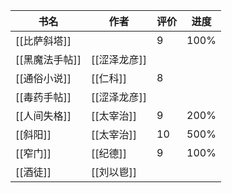 | 书名        | 作者       | 评价  | 进度   |
| --------- | -------- | --- | ---- |
| [[比萨斜塔]]  |          | 9   | 100% |
| [[黑魔法手帖]] | [[涩泽龙彦]] |     |      |
| [[通俗小说]]  | [[仁科]]   | 8   |      |
| [[毒药手帖]]  | [[涩泽龙彦]] |     |      |
| [[人间失格]]  | [[太宰治]]  | 9   | 200% |
| [[斜阳]]    | [[太宰治]]  | 10  | 500% |
| [[窄门]]    | [[纪德]]   | 9   | 100% |
| [[酒徒]]    | [[刘以鬯]]  |     |      |
